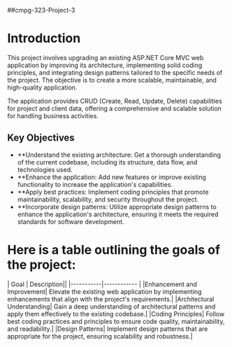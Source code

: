 ##cmpg-323-Project-3

# Introduction
This project involves upgrading an existing ASP.NET Core MVC web application by improving its architecture, implementing solid coding principles, and integrating design patterns tailored to the specific needs of the project. The objective is to create a more scalable, maintainable, and high-quality application.
 
The application provides CRUD (Create, Read, Update, Delete) capabilities for project and client data, offering a comprehensive and scalable solution for handling business activities.

## Key Objectives
- **Understand the existing architecture: Get a thorough understanding of the current codebase, including its structure, data flow, and technologies used.
- **Enhance the application: Add new features or improve existing functionality to increase the application's capabilities.
- **Apply best practices: Implement coding principles that promote maintainability, scalability, and security throughout the project.
- **Incorporate design patterns: Utilize appropriate design patterns to enhance the application's architecture, ensuring it meets the required standards for software development.

# Here is a table outlining the goals of the project:
| Goal      | Description||
|-----------|------------ | 
|Enhancement and Improvement| Elevate the existing web application by implementing enhancements that align with the project's requirements.|
|Architectural Understanding| Gain a deep understanding of architectural patterns and apply them effectively to the existing codebase.|
|Coding Principles| Follow best coding practices and principles to ensure code quality, maintainability, and readability.|
|Design Patterns| Implement design patterns that are appropriate for the project, ensuring scalability and robustness.|


